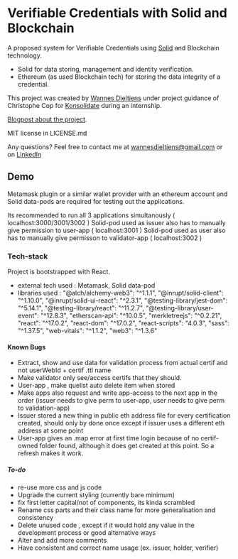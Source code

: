 # Verifiable Credentials with Solid and Blockchain

A proposed system for Verifiable Credentials using [Solid](https://solidproject.org/) and Blockchain technology. 
- Solid for data storing, management and identity verification.
- Ethereum (as used Blockchain tech) for storing the data integrity of a credential.

This project was created by [Wannes Dieltiens](https://wannes.xyz) under project guidance of Christophe Cop for [Konsolidate](https://www.konsolidate.eu/) during an internship.

[Blogpost about the project](https://www.konsolidate.eu/stories/vc-solid-blockchain).

MIT license in LICENSE.md

Any questions? Feel free to contact me at wannesdieltiens@gmail.com or on [LinkedIn](https://www.linkedin.com/in/wannes-dieltiens/)

## Demo

Metamask plugin or a similar wallet provider with an ethereum account and Solid data-pods are required for testing out the applications.

Its recommended to run all 3 applications simultanously ( localhost:3000/3001/3002 )
Solid-pod used as issuer also has to manually give permission to user-app ( localhost:3001 )
Solid-pod used as user also has to manually give permisson to validator-app ( localhost:3002 )

### Tech-stack

Project is bootstrapped with React.
- external tech used : Metamask, Solid data-pod
- libraries used :
    "@alch/alchemy-web3": "^1.1.1",
    "@inrupt/solid-client": "^1.10.0",
    "@inrupt/solid-ui-react": "^2.3.1",
    "@testing-library/jest-dom": "^5.14.1",
    "@testing-library/react": "^11.2.7",
    "@testing-library/user-event": "^12.8.3",
    "etherscan-api": "^10.0.5",
    "merkletreejs": "^0.2.21",
    "react": "^17.0.2",
    "react-dom": "^17.0.2",
    "react-scripts": "4.0.3",
    "sass": "^1.37.5",
    "web-vitals": "^1.1.2",
    "web3": "^1.3.6"

#### Known Bugs

- Extract, show and use data for validation process from actual certif and not userWebId + certif .ttl name
- Make validator only see/access certifs that they should.
- User-app , make quelist auto delete item when stored
- Make apps also request and write app-access to the next app in the order (issuer needs to give perm to user-app, user needs to give perm to validation-app) 
- Issuer stored a new thing in public eth address file for every certification created, should only by done once except if issuer uses a different eth address at some point
- User-app gives an .map error at first time login because of no certif-owned folder found, although it does get created at this point. So a refresh makes it work.

##### To-do

- re-use more css and js code
- Upgrade the current styling (currently bare minimum)
- fix first letter capital/not of components, its kinda scrambled
- Rename css parts and their class name for more generalisation and consistency
- Delete unused code , except if it would hold any value in the development process or good alternative ways
- Alter and add more comments
- Have consistent and correct name usage (ex. issuer, holder, verifier)
